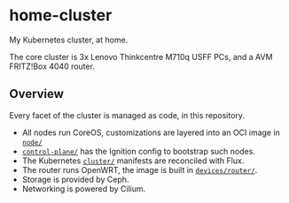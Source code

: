 # home-cluster

My Kubernetes cluster, at home.

The core cluster is 3x Lenovo Thinkcentre M710q USFF PCs, and a AVM FRITZ!Box 4040 router.

## Overview

Every facet of the cluster is managed as code, in this repository.

 * All nodes run CoreOS, customizations are layered into an OCI image in [`node/`](./node/README.md)
 * [`control-plane/`](./control-plane/README.md) has the Ignition config to bootstrap such nodes.
 * The Kubernetes [`cluster/`](./cluster/README.md) manifests are reconciled with Flux.
 * The router runs OpenWRT, the image is built in [`devices/router/`](./devices/router/README.md).
 * Storage is provided by Ceph.
 * Networking is powered by Cilium.
